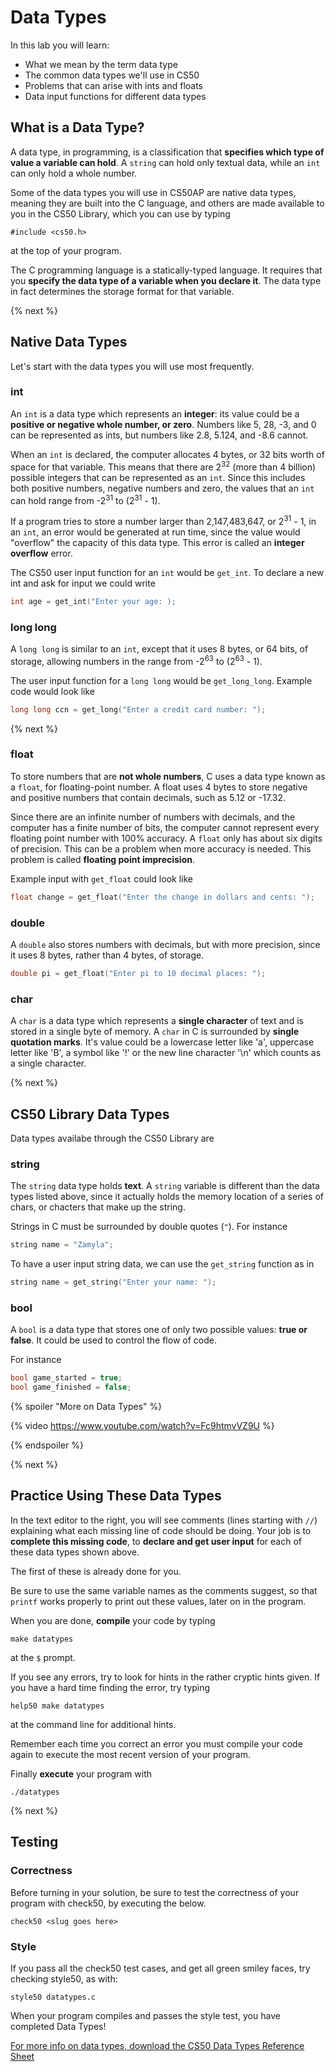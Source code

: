 # Data Types

In this lab you will learn:

- What we mean by the term data type
- The common data types we'll use in CS50
- Problems that can arise with ints and floats
- Data input functions for different data types

## What is a Data Type?

A data type, in programming, is a classification that **specifies which type of value a variable can hold**. A `string` can hold only textual data, while an `int` can only hold a whole number.

Some of the data types you will use in CS50AP are native data types, meaning they are built into the C language, and others are made available to you in the CS50 Library, which you can use by typing

```
#include <cs50.h>
```

at the top of your program.

The C programming language is a statically-typed language. It requires that you **specify the data type of a variable when you declare it**. The data type in fact determines the storage format for that variable. 

{% next %}

## Native Data Types

Let's start with the data types you will use most frequently.

### int

An `int` is a data type which represents an **integer**: its value could be a **positive or negative whole number, or zero**. Numbers like 5, 28, -3, and 0 can be represented as ints, but numbers like 2.8, 5.124, and -8.6 cannot. 

When an `int` is declared, the computer allocates 4 bytes, or 32 bits worth of space for that variable. This means that there are 2<sup>32</sup> (more than 4 billion) possible integers that can be represented as an `int`. Since this includes both positive numbers, negative numbers and zero, the values that an `int` can hold range from -2<sup>31</sup> to (2<sup>31</sup> - 1).

If a program tries to store a number larger than 2,147,483,647, or 2<sup>31</sup> - 1, in an `int`, an error would be generated at run time, since the value would "overflow" the capacity of this data type. This error is called an **integer overflow** error.

The CS50 user input function for an `int` would be `get_int`. To declare a new int and ask for input we could write

```c
int age = get_int("Enter your age: );
```

### long long

A `long long` is similar to an `int`, except that it uses 8 bytes, or 64 bits, of storage, allowing numbers in the range from -2<sup>63</sup> to (2<sup>63</sup> - 1).

The user input function for a `long long` would be `get_long_long`. Example code would look like

```c
long long ccn = get_long("Enter a credit card number: ");
```

{% next %}

### float

To store numbers that are **not whole numbers**, C uses a data type known as a `float`, for floating-point number. A float uses 4 bytes to store negative and positive numbers that contain decimals, such as 5.12 or -17.32. 

Since there are an infinite number of numbers with decimals, and the computer has a finite number of bits, the computer cannot represent every floating point number with 100% accuracy. A `float` only has about six digits of precision. This can be a problem when more accuracy is needed. This problem is called **floating point imprecision**.

Example input with `get_float` could look like

```c
float change = get_float("Enter the change in dollars and cents: ");
```

### double

A `double` also stores numbers with decimals, but with more precision, since it uses 8 bytes, rather than 4 bytes, of storage.

```c
double pi = get_float("Enter pi to 10 decimal places: ");
```

### char

A `char` is a data type which represents a **single character** of text and is stored in a single byte of memory. A `char` in C is surrounded by **single quotation marks**.  It's value could be a lowercase letter like 'a', uppercase letter like 'B', a symbol like '!' or the new line character '\n' which counts as a single character.

{% next %}

## CS50 Library Data Types

Data types availabe through the CS50 Library are

### string

The `string` data type holds **text**. A `string` variable is different than the data types listed above, since it actually holds the memory location of a series of chars, or chacters that make up the string. 

Strings in C must be surrounded by double quotes (`"`). For instance

```c
string name = "Zamyla";
```

To have a user input string data, we can use the `get_string` function as in

```c
string name = get_string("Enter your name: ");
```

### bool

A `bool` is a data type that stores one of only two possible values: **true or false**. It could be used to control the flow of code.

For instance

```c
bool game_started = true;
bool game_finished = false;
```

{% spoiler "More on Data Types" %}

{% video https://www.youtube.com/watch?v=Fc9htmvVZ9U %}

{% endspoiler %}

{% next %}

## Practice Using These Data Types

In the text editor to the right, you will see comments (lines starting with `//`) explaining what each missing line of code should be doing. Your job is to **complete this missing code**, to **declare and get user input** for each of these data types shown above. 

The first of these is already done for you.

Be sure to use the same variable names as the comments suggest, so that `printf` works properly to print out these values, later on in the program.

When you are done, **compile** your code by typing

```
make datatypes
```

at the `$` prompt.

If you see any errors, try to look for hints in the rather cryptic hints given. If you have a hard time finding the error, try typing

```
help50 make datatypes
```
at the command line for additional hints.

Remember each time you correct an error you must compile your code again to execute the most recent version of your program.

Finally **execute** your program with

```
./datatypes
```

{% next %}

## Testing

### Correctness

Before turning in your solution, be sure to test the correctness of your program with check50, by executing the below.

```
check50 <slug goes here>
```
  
### Style

If you pass all the check50 test cases, and get all green smiley faces, try checking style50, as with:

```
style50 datatypes.c
```

When your program compiles and passes the style test, you have completed Data Types!

<!-- ## Submit

To submit your code, execute

```
submit50 <slug>
```

Your submission should be graded for corretness and style withing a few minutes on [cs50.me](https://cs50.me/) -->

[For more info on data types, download the CS50 Data Types Reference Sheet](https://ap.cs50.school/assets/pdfs/unit1/data_types.pdf)
